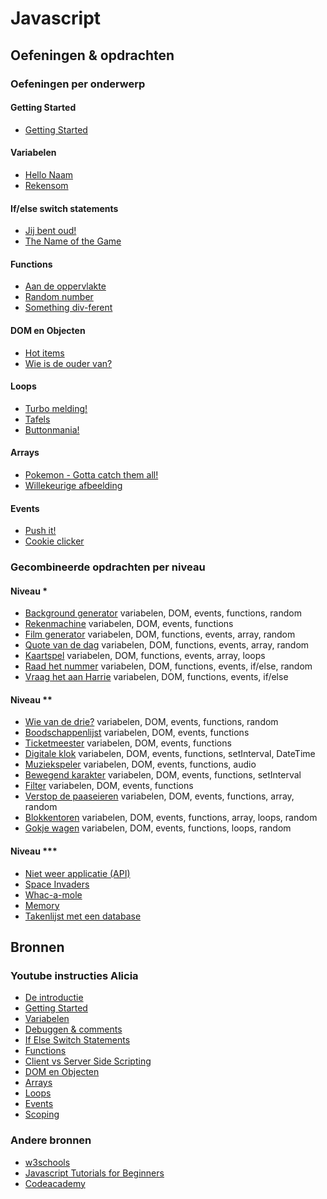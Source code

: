 
# Javascript

## Oefeningen & opdrachten

### Oefeningen per onderwerp

#### Getting Started
- [Getting Started](gettingStarted/GettingStarted.md)

#### Variabelen
- [Hello Naam](variabelen/HelloName.md)
- [Rekensom](variabelen/Rekensom.md)

#### If/else switch statements
- [Jij bent oud!](keuzestructuren/YouAreOld.md)
- [The Name of the Game](keuzestructuren/TheNameOfTheGame.md)

#### Functions
- [Aan de oppervlakte](functions/Oppervlakte.md)
- [Random number](functions/RandomNumber.md)
- [Something div-ferent](functions/Somethingdivferent.md)

#### DOM en Objecten
- [Hot items](dom/HotItems.md)
- [Wie is de ouder van?](dom/Parents.md)

#### Loops
- [Turbo melding!](loops/Alert.md)
- [Tafels](loops/Tafels.md)
- [Buttonmania!](loops/ButtonMania.md)

#### Arrays
- [Pokemon - Gotta catch them all!](arrays/Pokemon.md)
- [Willekeurige afbeelding](arrays/WillekeurigeAfbeelding.md)

#### Events
- [Push it!](events/PushIt.md)
- [Cookie clicker](events/CookieClicker.md)

### Gecombineerde opdrachten per niveau

#### Niveau *
- [Background generator](niveau1/BackgroundGenerator.md) variabelen, DOM, events, functions, random
- [Rekenmachine](niveau1/Rekenmachine.md) variabelen, DOM, events, functions
- [Film generator](niveau1/FilmGenerator.md) variabelen, DOM, functions, events, array, random
- [Quote van de dag](niveau1/QuoteOfTheDay.md) variabelen, DOM, functions, events, array, random
- [Kaartspel](niveau1/Kaartspel.md) variabelen, DOM, functions, events, array, loops
- [Raad het nummer](niveau1/RaadHetNummer.md) variabelen, DOM, functions, events, if/else, random
- [Vraag het aan Harrie](niveau1/AskHarrie.md) variabelen, DOM, functions, events, if/else

#### Niveau **
- [Wie van de drie?](niveau2/WieVanDeDrie.md) variabelen, DOM, events, functions, random
- [Boodschappenlijst](niveau2/Boodschappenlijst.md) variabelen, DOM, events, functions
- [Ticketmeester](niveau2/Ticketmeester.md) variabelen, DOM, events, functions
- [Digitale klok](niveau2/Clock.md) variabelen, DOM, events, functions, setInterval, DateTime
- [Muziekspeler](niveau2/Muziekspeler.md) variabelen, DOM, events, functions, audio
- [Bewegend karakter](niveau2/MovingCharacter.md) variabelen, DOM, events, functions, setInterval
- [Filter](niveau2/Filter.md) variabelen, DOM, events, functions
- [Verstop de paaseieren](niveau2/Paaseieren.md) variabelen, DOM, events, functions, array, random
- [Blokkentoren](niveau2/Blokkentoren.md) variabelen, DOM, events, functions, array, loops, random
- [Gokje wagen](niveau2/GokjeWagen.md) variabelen, DOM, events, functions, loops, random

#### Niveau ***
- [Niet weer applicatie (API)](niveau3/Weather.md)
- [Space Invaders](niveau3/SpaceInvaders.md)
- [Whac-a-mole](niveau3/WhacAMole.md)
- [Memory](niveau3/Memory.md)
- [Takenlijst met een database](niveau3/Takenlijst.md)

## Bronnen

### Youtube instructies Alicia
- [De introductie](https://www.youtube.com/watch?v=CO0v2RkxCVo)
- [Getting Started](https://www.youtube.com/watch?v=9B_JTznnV04)
- [Variabelen](https://www.youtube.com/watch?v=HfWaYjRrIM4)
- [Debuggen & comments](https://www.youtube.com/watch?v=XUYCOm38SWY)
- [If Else Switch Statements](https://www.youtube.com/watch?v=ndXEEG3kZOU)
- [Functions](https://www.youtube.com/watch?v=zC5cvaETdyQ)
- [Client vs Server Side Scripting](https://www.youtube.com/watch?v=2xDaxtpwPnk)
- [DOM en Objecten](https://www.youtube.com/watch?v=k81rBKqwDhU)
- [Arrays](https://www.youtube.com/watch?v=Z-l1IAbq3qg)
- [Loops](https://www.youtube.com/watch?v=8wJPgDNwxtE)
- [Events](https://www.youtube.com/watch?v=6jYEabxJXxg)
- [Scoping](https://www.youtube.com/watch?v=CD1prUUhisI)

### Andere bronnen
- [w3schools](https://www.w3schools.com/js/default.asp)
- [Javascript Tutorials for Beginners](https://www.youtube.com/watch?v=qoSksQ4s_hg&list=PL4cUxeGkcC9i9Ae2D9Ee1RvylH38dKuET)
- [Codeacademy](https://www.codecademy.com/learn/introduction-to-javascript)

